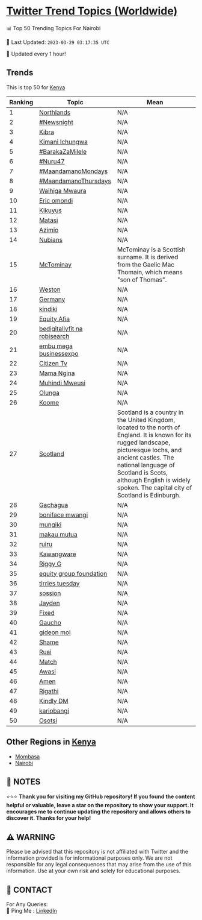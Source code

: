 [Twitter Trend Topics (Worldwide)](https://github.com/ErcinDedeoglu/Twitter-Trend-Topics)
==========


📊 Top 50 Trending Topics For Nairobi

📆 Last Updated: `2023-03-29 03:17:35 UTC`

🔧 Updated every 1 hour!


## Trends

This is top 50 for [Kenya](</Kenya>)

| Ranking | Topic | Mean |
| ------- | ------------ | ------------ |
| 1 | [Northlands](http://twitter.com/search?q=Northlands) | N/A |
| 2 | [#Newsnight](http://twitter.com/search?q=%23Newsnight) | N/A |
| 3 | [Kibra](http://twitter.com/search?q=Kibra) | N/A |
| 4 | [Kimani Ichungwa](http://twitter.com/search?q=Kimani+Ichungwa) | N/A |
| 5 | [#BarakaZaMilele](http://twitter.com/search?q=%23BarakaZaMilele) | N/A |
| 6 | [#Nuru47](http://twitter.com/search?q=%23Nuru47) | N/A |
| 7 | [#MaandamanoMondays](http://twitter.com/search?q=%23MaandamanoMondays) | N/A |
| 8 | [#MaandamanoThursdays](http://twitter.com/search?q=%23MaandamanoThursdays) | N/A |
| 9 | [Waihiga Mwaura](http://twitter.com/search?q=Waihiga+Mwaura) | N/A |
| 10 | [Eric omondi](http://twitter.com/search?q=Eric+omondi) | N/A |
| 11 | [Kikuyus](http://twitter.com/search?q=Kikuyus) | N/A |
| 12 | [Matasi](http://twitter.com/search?q=Matasi) | N/A |
| 13 | [Azimio](http://twitter.com/search?q=Azimio) | N/A |
| 14 | [Nubians](http://twitter.com/search?q=Nubians) | N/A |
| 15 | [McTominay](http://twitter.com/search?q=McTominay) | McTominay is a Scottish surname. It is derived from the Gaelic Mac Thomain, which means "son of Thomas". |
| 16 | [Weston](http://twitter.com/search?q=Weston) | N/A |
| 17 | [Germany](http://twitter.com/search?q=Germany) | N/A |
| 18 | [kindiki](http://twitter.com/search?q=kindiki) | N/A |
| 19 | [Equity Afia](http://twitter.com/search?q=Equity+Afia) | N/A |
| 20 | [bedigitallyfit na robisearch](http://twitter.com/search?q=bedigitallyfit+na+robisearch) | N/A |
| 21 | [embu mega businessexpo](http://twitter.com/search?q=embu+mega+businessexpo) | N/A |
| 22 | [Citizen Tv](http://twitter.com/search?q=Citizen+Tv) | N/A |
| 23 | [Mama Ngina](http://twitter.com/search?q=Mama+Ngina) | N/A |
| 24 | [Muhindi Mweusi](http://twitter.com/search?q=Muhindi+Mweusi) | N/A |
| 25 | [Olunga](http://twitter.com/search?q=Olunga) | N/A |
| 26 | [Koome](http://twitter.com/search?q=Koome) | N/A |
| 27 | [Scotland](http://twitter.com/search?q=Scotland) | Scotland is a country in the United Kingdom, located to the north of England. It is known for its rugged landscape, picturesque lochs, and ancient castles. The national language of Scotland is Scots, although English is widely spoken. The capital city of Scotland is Edinburgh. |
| 28 | [Gachagua](http://twitter.com/search?q=Gachagua) | N/A |
| 29 | [boniface mwangi](http://twitter.com/search?q=boniface+mwangi) | N/A |
| 30 | [mungiki](http://twitter.com/search?q=mungiki) | N/A |
| 31 | [makau mutua](http://twitter.com/search?q=makau+mutua) | N/A |
| 32 | [ruiru](http://twitter.com/search?q=ruiru) | N/A |
| 33 | [Kawangware](http://twitter.com/search?q=Kawangware) | N/A |
| 34 | [Riggy G](http://twitter.com/search?q=Riggy+G) | N/A |
| 35 | [equity group foundation](http://twitter.com/search?q=equity+group+foundation) | N/A |
| 36 | [tirries tuesday](http://twitter.com/search?q=tirries+tuesday) | N/A |
| 37 | [sossion](http://twitter.com/search?q=sossion) | N/A |
| 38 | [Jayden](http://twitter.com/search?q=Jayden) | N/A |
| 39 | [Fixed](http://twitter.com/search?q=Fixed) | N/A |
| 40 | [Gaucho](http://twitter.com/search?q=Gaucho) | N/A |
| 41 | [gideon moi](http://twitter.com/search?q=gideon+moi) | N/A |
| 42 | [Shame](http://twitter.com/search?q=Shame) | N/A |
| 43 | [Ruai](http://twitter.com/search?q=Ruai) | N/A |
| 44 | [Match](http://twitter.com/search?q=Match) | N/A |
| 45 | [Awasi](http://twitter.com/search?q=Awasi) | N/A |
| 46 | [Amen](http://twitter.com/search?q=Amen) | N/A |
| 47 | [Rigathi](http://twitter.com/search?q=Rigathi) | N/A |
| 48 | [Kindly DM](http://twitter.com/search?q=Kindly+DM) | N/A |
| 49 | [kariobangi](http://twitter.com/search?q=kariobangi) | N/A |
| 50 | [Osotsi](http://twitter.com/search?q=Osotsi) | N/A |



## Other Regions in [Kenya](</Kenya>)

* [Mombasa](</Kenya/Mombasa.md>)
* [Nairobi](</Kenya/Nairobi.md>)



## 📝 NOTES

⭐⭐⭐ **Thank you for visiting my GitHub repository! If you found the content helpful or valuable, leave a star on the repository to show your support. It encourages me to continue updating the repository and allows others to discover it. Thanks for your help!**


## ⚠️ WARNING

Please be advised that this repository is not affiliated with Twitter and the information provided is for informational purposes only. We are not responsible for any legal consequences that may arise from the use of this information. Use at your own risk and solely for educational purposes.


## 📨 CONTACT

 For Any Queries:  
            🏓 Ping Me : [LinkedIn](https://www.linkedin.com/in/ercindedeoglu/)
